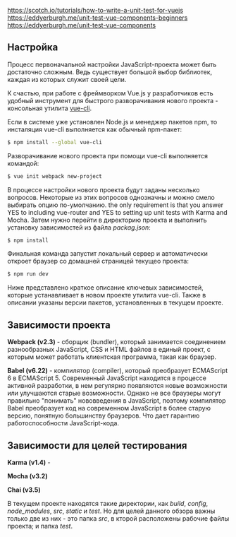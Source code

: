 https://scotch.io/tutorials/how-to-write-a-unit-test-for-vuejs
https://eddyerburgh.me/unit-test-vue-components-beginners
https://eddyerburgh.me/unit-test-vue-components

## Настройка

Процесс первоначальной настройки JavaScript-проекта может быть достаточно сложным. Ведь существует большой выбор библиотек, каждая из которых служит своей цели.

К счастью, при работе с фреймворком Vue.js у разработчиков есть удобный инструмент для быстрого разворачивания нового проекта - консольная утилита [vue-cli](https://github.com/vuejs/vue-cli).

Если в системе уже установлен Node.js и менеджер пакетов npm, то инсталяция vue-cli выполняется как обычный npm-пакет:

```bash
$ npm install --global vue-cli
```

Разворачивание нового проекта при помощи vue-cli выполняется командой:

```bash
$ vue init webpack new-project
```

В процессе настройки нового проекта будут заданы несколько вопросов. Некоторые из этих вопросов однозначны и можно смело выбирать опцию по-умолчанию. the only requirement is that you answer YES to including vue-router and YES to setting up unit tests with Karma and Mocha. Затем нужно перейти в директорию проекта и выполнить установку зависимостей из файла *packag.json*:

```bash
$ npm install
```

Финальная команда запустит локальный сервер и автоматически откроет браузер со домашней страницей текущео проекта:

```bash
$ npm run dev
```

Ниже представлено краткое описание ключевых зависимостей, которые устанавливает в новом проекте утилита vue-cli. Также в описании указаны версии пакетов, установленных в текущем проекте.

## Зависимости проекта

**Webpack (v2.3)** - сборщик (bundler), который занимается соединением разнообразных JavaScript, CSS и HTML файлов в единый проект, с которым может работать клиентская программа, такая как браузер.

**Babel (v6.22)** - компилятор (compiler), который преобразует ECMAScript 6 в ECMAScript 5. Современный JavaScript находится в процессе активной разработки, в нем регулярно появляются новые возможности или улучшаются старые возможности. Однако не все браузеры могут правильно "понимать" нововведения в JavaScript, поэтому компилятор Babel преобразует код на современном JavaScript в более старую версию, понятную большинству браузеров. Что дает гарантию работоспособности JavaScript-кода.

## Зависимости для целей тестирования

**Karma (v1.4)** -

**Mocha (v3.2)**

**Chai (v3.5)**

В текущем проекте находятся такие директории, как *build*, *config*, *node_modules*, *src*, *static* и *test*. Но для целей данного обзора важны только две из них - это папка *src*, в кторой расположены рабочие файлы проекта; и папка *test*.
